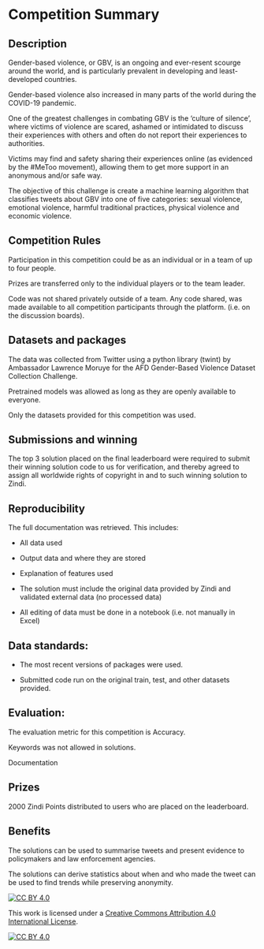 
# Competition Summary

## Description

Gender-based violence, or GBV, is an ongoing and ever-resent scourge around the world, and is particularly prevalent in developing and least-developed countries.

Gender-based violence also increased in many parts of the world during the COVID-19 pandemic.

One of the greatest challenges in combating GBV is the ‘culture of silence’, where victims of violence are scared, ashamed or intimidated to discuss their experiences with others and often do not report their experiences to authorities.

Victims may find and safety sharing their experiences online (as evidenced by the #MeToo movement), allowing them to get more support in an anonymous and/or safe way.

The objective of this challenge is create a machine learning algorithm that classifies tweets about GBV into one of five categories: sexual violence, emotional violence, harmful traditional practices, physical violence and economic violence.


## Competition Rules

Participation in this competition could be as an individual or in a team of up to four people.

Prizes are transferred only to the individual players or to the team leader.

Code was not shared privately outside of a team. Any code shared, was made available to all competition participants through the platform. (i.e. on the discussion boards).


## Datasets and packages

The data was collected from Twitter using a python library (twint) by Ambassador Lawrence Moruye for the AFD Gender-Based Violence Dataset Collection Challenge.

Pretrained models was allowed as long as they are openly available to everyone.

Only the datasets provided for this competition was used.


## Submissions and winning

The top 3 solution placed on the final leaderboard were required to submit their winning solution code to us for verification, and thereby agreed to assign all worldwide rights of copyright in and to such winning solution to Zindi.


## Reproducibility

The full documentation was retrieved. This includes:
- All data used

- Output data and where they are stored

- Explanation of features used

- The solution must include the original data provided by Zindi and validated external data (no processed data)

- All editing of data must be done in a notebook (i.e. not manually in Excel)


## Data standards:

- The most recent versions of packages were used.

- Submitted code run on the original train, test, and other datasets provided.


## Evaluation:

The evaluation metric for this competition is Accuracy.

Keywords was not allowed in solutions.

Documentation 

## Prizes

2000 Zindi Points distributed to users who are placed on the leaderboard.

## Benefits

The solutions can be used to summarise tweets and present evidence to policymakers and law enforcement agencies.

The solutions can derive statistics about when and who made the tweet can be used to find trends while preserving anonymity.

[![CC BY 4.0][cc-by-shield]][cc-by]

This work is licensed under a
[Creative Commons Attribution 4.0 International License][cc-by].

[![CC BY 4.0][cc-by-image]][cc-by]

[cc-by]: http://creativecommons.org/licenses/by/4.0/
[cc-by-image]: https://i.creativecommons.org/l/by/4.0/88x31.png
[cc-by-shield]: https://img.shields.io/badge/License-CC%20BY%204.0-lightgrey.svg

